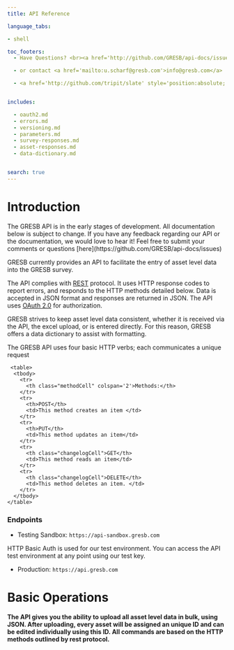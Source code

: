 ```yaml
---
title: API Reference

language_tabs:

- shell

toc_footers:
  - Have Questions? <br><a href='http://github.com/GRESB/api-docs/issues'>Open an Issue on Github</a>

  - or contact <a href='mailto:u.scharf@gresb.com'>info@gresb.com</a>

  - <a href='http://github.com/tripit/slate' style='position:absolute; bottom:5px;'>Documentation Powered by Slate</a>


includes:

  - oauth2.md 
  - errors.md
  - versioning.md 
  - parameters.md 
  - survey-responses.md
  - asset-responses.md
  - data-dictionary.md


search: true
---
```


# Introduction

<aside class="warning">
The GRESB API is in the early stages of development.  All documentation below is subject to change.  If you have any feedback regarding our API or the documentation, we would love to hear it! Feel free to submit your comments or questions [here](https://github.com/GRESB/api-docs/issues)
</aside>

GRESB currently provides an API to facilitate the entry of asset level data into the GRESB survey.

The API complies with [REST](http://en.wikipedia.org/wiki/Representational_state_transfer) protocol.  It uses HTTP response codes to report errors, and responds to the HTTP methods detailed below.  Data is accepted in JSON format and responses are returned in JSON.  The API uses [OAuth 2.0](http://tools.ietf.org/html/rfc6749) for authorization.

GRESB strives to keep asset level data consistent, whether it is received via the API, the excel upload, or is entered directly.  For this reason, GRESB offers a data dictionary to assist with formatting.

The GRESB API uses four basic HTTP verbs; each communicates a unique request

     <table>
      <tbody>
        <tr>
          <th class="methodCell" colspan='2'>Methods:</th>
        </tr>
        <tr>
          <th>POST</th>
          <td>This method creates an item </td>
        </tr>
        <tr>
          <th>PUT</th>
          <td>This method updates an item</td>
        </tr>
        <tr>
          <th class="changelogCell">GET</th>
          <td>This method reads an item</td>
        </tr>
        <tr>
          <th class="changelogCell">DELETE</th>
          <td>This method deletes an item. </td>
        </tr>
      </tbody>
    </table>


### Endpoints

- Testing Sandbox: `https://api-sandbox.gresb.com`

HTTP Basic Auth is used for our test environment.  You can access the API test environment at any point using our test key.

- Production: `https://api.gresb.com`
 
# Basic Operations

**The API gives you the ability to upload all asset level data in bulk, using JSON.  After uploading, every asset will be assigned an unique ID and can be edited individually 
using this ID.  All commands are based on the HTTP methods outlined by rest protocol.**  

